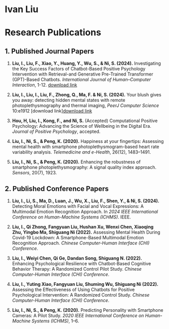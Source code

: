 # Ivan Liu

# Research Publications

## 1. Published Journal Papers

1. **Liu, I., Liu, F., Xiao, Y., Huang, Y., Wu, S., & Ni, S. (2024).** Investigating the Key Success Factors of Chatbot-Based Positive Psychology Intervention with Retrieval-and Generative Pre-Trained Transformer (GPT)-Based Chatbots. *International Journal of Human–Computer Interaction*, 1-12. [download link](pdf_repository/Investigating_the_Key_Success_Factors_of_Chatbot_Based_PPI.pdf)

2. **Liu, I., Liu, I., Liu, F., Zhong, Q., Ma, F. & Ni, S. (2024).** Your blush gives you away: detecting hidden mental states with remote photoplethysmography and thermal imaging, *PeerJ Computer Science* 10:e1912 [download link][download link](pdf_repository/Your_blush_gives_you_away.pdf)

3. **Hou, H, Liu, I., Kong, F., and Ni, S.** (Accepted) Computational Positive Psychology: Advancing the Science of Wellbeing in the Digital Era. *Journal of Positive Psychology*, accepted.

4. **Liu, I., Ni, S., & Peng, K. (2020).** Happiness at your fingertips: Assessing mental health with smartphone photoplethysmogram-based heart rate variability analysis. *Telemedicine and e-Health*, 26(12), 1483–1491.

5. **Liu, I., Ni, S., & Peng, K. (2020).** Enhancing the robustness of smartphone photoplethysmography: A signal quality index approach. *Sensors*, 20(7), 1923.

## 2. Published Conference Papers

1. **Liu, I., Li, S., Ma, D., Luan, J., Wu, X., Liu, F., Shen, Y., & Ni, S. (2024).** Detecting Moral Emotions with Facial and Vocal Expressions: A Multimodal Emotion Recognition Approach. In *2024 IEEE International Conference on Human-Machine Systems (ICHMS)*. IEEE.

2. **Liu, I., Qi Zhong, Fangyuan Liu, Hushan Xu, Wenxi Chen, Xiaoqing Zhu, Yingbo Ma, Shiguang Ni (2022).** Assessing Mental Health During Covid-19 Lockdown: A Smartphone-Based Multimodal Emotion Recognition Approach. *Chinese Computer-Human Interface (CHI) Conference*.

3. **Liu, I., Weiyi Chen, Qi Ge, Dandan Song, Shiguang N. (2022).** Enhancing Psychological Resilience with Chatbot-Based Cognitive Behavior Therapy: A Randomized Control Pilot Study. *Chinese Computer-Human Interface (CHI) Conference*.

4. **Liu, I., Yuting Xiao, Fangyuan Liu, Shuming Wu, Shiguang Ni (2022).** Assessing the Effectiveness of Using Chatbots for Positive Psychological Intervention: A Randomized Control Study. *Chinese Computer-Human Interface (CHI) Conference*.

5. **Liu, I., Ni, S., & Peng, K. (2020).** Predicting Personality with Smartphone Cameras: A Pilot Study. *2020 IEEE International Conference on Human-Machine Systems (ICHMS)*, 1–6.
